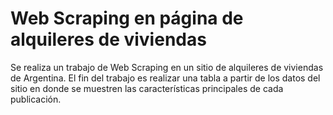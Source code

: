 # Web Scraping en página de alquileres de viviendas
Se realiza un trabajo de Web Scraping en un sitio de alquileres de viviendas de Argentina. El fin del trabajo es realizar una tabla a partir de los datos del sitio en donde se muestren las características principales de cada publicación.
